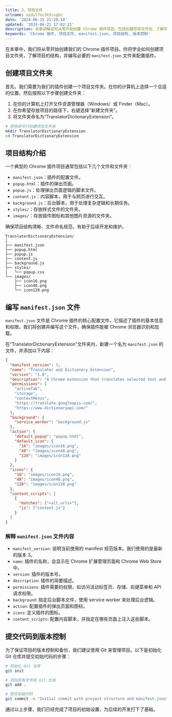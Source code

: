 ```yaml
---
title: 2、项目文件
urlname: eydyl7oc3k5ivgbz
date: '2024-06-15 21:20:10'
updated: '2024-06-21 17:02:21'
description: 本章讲解如何从零开始创建 Chrome 插件项目，包括创建项目文件夹、了解项目结构和编写 manifest.json 文件。确保项目结构清晰，代码管理便捷。
keywords: 'Chrome 插件, 项目文件, manifest.json, 项目结构, 版本控制'
---
```

在本章中，我们将从零开始创建我们的 Chrome 插件项目。你将学会如何创建项目文件夹，了解项目的结构，并编写必要的 `manifest.json` 文件来配置插件。

## 创建项目文件夹

首先，我们需要为我们的插件创建一个项目文件夹。在你的计算机上选择一个合适的位置，然后按照以下步骤创建文件夹：

1. 在你的计算机上打开文件资源管理器（Windows）或 Finder（Mac）。
2. 在你希望存放项目的路径下，右键选择“新建文件夹”。
3. 将文件夹命名为“TranslatorDictionaryExtension”。

```bash
# 使用命令行创建项目文件夹
mkdir TranslatorDictionaryExtension
cd TranslatorDictionaryExtension
```

## 项目结构介绍

一个典型的 Chrome 插件项目通常包括以下几个文件和文件夹：

- `manifest.json`：插件的配置文件。
- `popup.html`：插件的弹出页面。
- `popup.js`：处理弹出页面逻辑的脚本文件。
- `content.js`：内容脚本，用于与网页进行交互。
- `background.js`：后台脚本，用于处理复杂逻辑和长期任务。
- `styles/`：存放样式文件的文件夹。
- `images/`：存放插件图标和其他图片资源的文件夹。

确保项目结构清晰、文件命名规范，有助于后续开发和维护。

```
TranslatorDictionaryExtension/
│
├── manifest.json
├── popup.html
├── popup.js
├── content.js
├── background.js
├── styles/
│   └── popup.css
└── images/
    ├── icon16.png
    ├── icon48.png
    └── icon128.png
```

## 编写 `manifest.json` 文件

`manifest.json` 文件是 Chrome 插件的核心配置文件，它描述了插件的基本信息和权限。我们将创建并编写这个文件，确保插件能被 Chrome 浏览器识别和加载。

在“TranslatorDictionaryExtension”文件夹内，新建一个名为 `manifest.json` 的文件，并添加以下内容：

```json
{
  "manifest_version": 3,
  "name": "Translator and Dictionary Extension",
  "version": "1.0",
  "description": "A Chrome extension that translates selected text and provides dictionary definitions.",
  "permissions": [
    "activeTab",
    "storage",
    "contextMenus",
    "https://translate.googleapis.com/",
    "https://www.dictionaryapi.com/"
  ],
  "background": {
    "service_worker": "background.js"
  },
  "action": {
    "default_popup": "popup.html",
    "default_icon": {
      "16": "images/icon16.png",
      "48": "images/icon48.png",
      "128": "images/icon128.png"
    }
  },
  "icons": {
    "16": "images/icon16.png",
    "48": "images/icon48.png",
    "128": "images/icon128.png"
  },
  "content_scripts": [
    {
      "matches": ["<all_urls>"],
      "js": ["content.js"]
    }
  ]
}
```

### 解释 `manifest.json` 文件内容

- `manifest_version`: 说明当前使用的 manifest 规范版本。我们使用的是最新的版本 3。
- `name`: 插件的名称，会显示在 Chrome 扩展管理页面和 Chrome Web Store 中。
- `version`: 插件的版本号。
- `description`: 插件的简要描述。
- `permissions`: 插件需要的权限，如访问活动标签页、存储、右键菜单和 API 请求权限。
- `background`: 指定后台脚本文件，使用 service worker 来处理后台逻辑。
- `action`: 配置插件的弹出页面和图标。
- `icons`: 定义插件的图标。
- `content_scripts`: 配置内容脚本，并指定在哪些页面上注入这些脚本。

## 提交代码到版本控制

为了保证项目的版本控制和备份，我们建议使用 Git 来管理项目。以下是初始化 Git 仓库并提交初始代码的步骤：

```bash
# 初始化 Git 仓库
git init

# 添加所有文件到 Git 仓库
git add .

# 提交初始代码
git commit -m "Initial commit with project structure and manifest.json"
```

通过以上步骤，我们已经完成了项目的初始设置，为后续的开发打下了基础。

